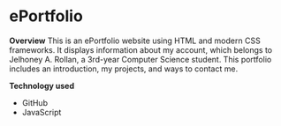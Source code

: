 # ePortfolio

**Overview**
This is an ePortfolio website using HTML and modern CSS frameworks. It displays information about my account, which belongs to Jelhoney A. Rollan, a 3rd-year Computer Science student. This portfolio includes an introduction, my projects, and ways to contact me.

**Technology used**
- GitHub
- JavaScript
